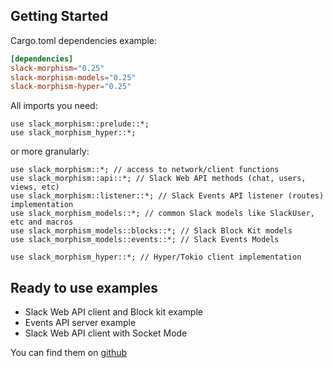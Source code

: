 ## Getting Started

Cargo.toml dependencies example:

```toml
[dependencies]
slack-morphism="0.25"
slack-morphism-models="0.25"
slack-morphism-hyper="0.25"
```

All imports you need:

```rust,noplaypen
use slack_morphism::prelude::*;
use slack_morphism_hyper::*;
```

or more granularly:
```rust,noplaypen
use slack_morphism::*; // access to network/client functions
use slack_morphism::api::*; // Slack Web API methods (chat, users, views, etc)
use slack_morphism::listener::*; // Slack Events API listener (routes) implementation
use slack_morphism_models::*; // common Slack models like SlackUser, etc and macros
use slack_morphism_models::blocks::*; // Slack Block Kit models
use slack_morphism_models::events::*; // Slack Events Models

use slack_morphism_hyper::*; // Hyper/Tokio client implementation
```

## Ready to use examples
- Slack Web API client and Block kit example
- Events API server example
- Slack Web API client with Socket Mode

You can find them on [github](https://github.com/abdolence/slack-morphism-rust/tree/master/src/hyper/examples)
